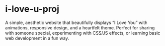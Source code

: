 # i-love-u-proj
A simple, aesthetic website that beautifully displays “I Love You” with animations, responsive design, and a heartfelt theme. Perfect for sharing with someone special, experimenting with CSS/JS effects, or learning basic web development in a fun way.
